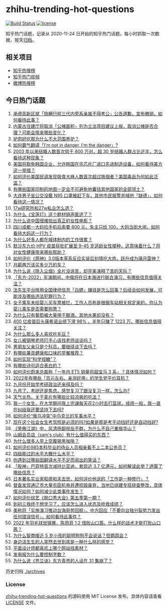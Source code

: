 # zhihu-trending-hot-questions

[![Build Status](https://github.com/justjavac/zhihu-trending-hot-questions/workflows/ci/badge.svg?branch=master)](https://github.com/justjavac/zhihu-trending-hot-questions/actions)
[![license](https://img.shields.io/github/license/justjavac/zhihu-trending-hot-questions)](https://github.com/justjavac/zhihu-trending-hot-questions/blob/master/LICENSE)

知乎热门话题，记录从 2020-11-24 日开始的知乎热门话题。每小时抓取一次数据，按天[归档](./archives)。

## 相关项目

- [知乎热搜榜](https://github.com/justjavac/zhihu-trending-top-search)
- [知乎热门视频](https://github.com/justjavac/zhihu-trending-hot-video)
- [微博热搜榜](https://github.com/justjavac/weibo-trending-hot-search)

## 今日热门话题

<!-- BEGIN -->
<!-- 最后更新时间 Wed Aug 31 2022 02:25:54 GMT+0800 (China Standard Time) -->

1. [承德高新区就「隐瞒行程三代内旁系亲属不得考公」公告道歉，宣布撤销，如何看待此事？](https://www.zhihu.com/question/550766675)
1. [内蒙古住建厅将取消「公摊面积」列为立法项目建议上报，取消公摊是否合理？可能会带来哪些变化？](https://www.zhihu.com/question/550691666)
1. [驴肉好吃那为什么不大范围养驴？](https://www.zhihu.com/question/28933532)
1. [如何霸气翻译「I'm not in danger, I'm the danger」?](https://www.zhihu.com/question/546492138)
1. [2003 年以来结婚人数首次低于 800 万对，超 30 岁结婚人群占比近半，怎么看待这种现象？](https://www.zhihu.com/question/550787576)
1. [美国将豁免韩国企业，允许韩国在华芯片厂进口先进制造设备，如何看待美方这一举措？](https://www.zhihu.com/question/550618377)
1. [如何评价美国民调发现吸食大麻人数首次超过吸烟者？美国毒品为何如此泛滥？](https://www.zhihu.com/question/550565954)
1. [有哪些国家印制的地图一定会不可避免地囊括其他国家的全部领土？](https://www.zhihu.com/question/32269309)
1. [大连男子坐公交没戴 N95 口罩被赶下车，其他市民报警并喊他「缺德」，如何看待这一情况？](https://www.zhihu.com/question/550755185)
1. [17w研究所和27w私企怎么选？](https://www.zhihu.com/question/549450754)
1. [为什么《宝莲灯》这个题材销声匿迹了？](https://www.zhihu.com/question/549542733)
1. [为什么说中国很难拍出真正的女性电影？](https://www.zhihu.com/question/550146028)
1. [四川成都一大妈捡手机后索要 600 元，失主只给 100，大妈当街大闹，如何看待大妈这一行为？](https://www.zhihu.com/question/550554409)
1. [为什么好多人都在喊体制内的工作很累？](https://www.zhihu.com/question/546321345)
1. [默沙东九价 HPV 疫苗获批扩展至 9-45 岁适龄女性接种，这意味着什么？将对女性健康带来哪些帮助？](https://www.zhihu.com/question/550836257)
1. [如何评价《原神》3.0版本草系反应实装后刻晴吃大肉，跃升成为璃月雷神？](https://www.zhihu.com/question/550015525)
1. [月薪两万该买多少万的车？](https://www.zhihu.com/question/550445706)
1. [为什么说《隐入尘烟》全片没说苦，却完美演释了苦的天际？](https://www.zhihu.com/question/550327138)
1. [「东方-2022」军演期间，中俄将在日本海进行联合演习，有哪些信息值得关注？](https://www.zhihu.com/question/550831424)
1. [法先生平台擅用全国律师信息「白嫖」赚钱是怎么回事？后续会如何发展，可能涉及哪些违法犯罪行为？](https://www.zhihu.com/question/550781970)
1. [女子乘车未给婴儿买车票被拦，工作人员称是根据车站相关规定来的，你认为婴儿乘车是否需要购票？](https://www.zhihu.com/question/550788872)
1. [为什么只有葡萄被大量用于酿酒，其他水果却没有？](https://www.zhihu.com/question/548336507)
1. [400 亿疫苗巨头康希诺业绩下滑 98% ，半年只赚了 1223 万，哪些信息值得关注？](https://www.zhihu.com/question/550707585)
1. [为什么那么多人喜欢吃毛豆？](https://www.zhihu.com/question/322687299)
1. [女儿被钢琴老师打手心该找老师谈谈吗？](https://www.zhihu.com/question/549160554)
1. [男朋友父亲只是个科员，要继续谈下去吗？](https://www.zhihu.com/question/546719500)
1. [有哪些兼具健康和口味的早餐推荐？](https://www.zhihu.com/question/548792523)
1. [如何实现“科学控糖”？](https://www.zhihu.com/question/548792394)
1. [有哪些诗句适合表白的？](https://www.zhihu.com/question/380029633)
1. [如何评价蔚来总裁称「一年内 ET5 销量将超宝马 3 系」？具体情况如何？](https://www.zhihu.com/question/550100214)
1. [2022年有哪些「百元左右、亲测好用」的学生党平价耳机？](https://www.zhihu.com/question/548681636)
1. [九月份开始学考研政治还来得及吗？](https://www.zhihu.com/question/541438494)
1. [九月了，考研还是焦虑，感觉复习了跟没复习一样，怎么办?](https://www.zhihu.com/question/547872406)
1. [天气炎热，关于麦片有哪些比较凉爽的吃法？](https://www.zhihu.com/question/548793934)
1. [我一个女生，在大学期间我上完课每天花2小时去打篮球，成绩一般，我一直在纠结我还要坚持下去吗?](https://www.zhihu.com/question/550097204)
1. [如何评价“俄乌冲突”中乌克兰的军事水平？](https://www.zhihu.com/question/535144540)
1. [现在这个社会女生考驾照是必须的吗?如果是那是考手动挡好还是自动挡好?](https://www.zhihu.com/question/550341114)
1. [《笑傲江湖》中，风清扬鄙视岳不群，为什么不自己重振华山？](https://www.zhihu.com/question/542185229)
1. [山姆会员店（sam's club）有什么值得买的东西？](https://www.zhihu.com/question/58897556)
1. [为什么很多人早上空腹喝黑咖啡？](https://www.zhihu.com/question/546349973)
1. [如何评价985本科毕业的待业人员相亲看不上二本公务员？](https://www.zhihu.com/question/550440013)
1. [四级能过的水平大概什么水平？](https://www.zhihu.com/question/305751073)
1. [你遇到过哪些因翻译水平不足而闹出的笑话？](https://www.zhihu.com/question/547547857)
1. [「股神」巴菲特首次减持比亚迪，套现近 3.7 亿港元，如何解读此举？透露了哪些信息？](https://www.zhihu.com/question/550808845)
1. [日本著名实业家稻盛和夫去世，如何评价他说的「工作是一种修行」？](https://www.zhihu.com/question/550797335)
1. [督查发现通辽市大量农田机电井遭损毁废弃，当地已组建专班排查整改，具体情况如何？如何减少此类事件发生？](https://www.zhihu.com/question/550796183)
1. [如何评价综艺《脱口秀大会》第五季第一期？](https://www.zhihu.com/question/550825613)
1. [到初三我终于想学习了，应该怎么进入状态及抢救成绩？](https://www.zhihu.com/question/550755149)
1. [美称将「实施演习推动台海局势回稳」，中方回应「不要向台独分裂势力发出任何错误信号」，如何看待此事件？](https://www.zhihu.com/question/550797706)
1. [2022 年羽毛球世锦赛，陈雨菲 1:2 惜败山口茜，什么样的战术才能打败山口茜？](https://www.zhihu.com/question/550428936)
1. [为什么智商接近 5 岁小孩的聪明狗狗不会说话？但鹦鹉会？](https://www.zhihu.com/question/550007751)
1. [身边活生生的人突然去世到底是一种什么样的感觉？](https://www.zhihu.com/question/357737035)
1. [平面设计师都喜欢上哪个网站找素材？](https://www.zhihu.com/question/21398405)
1. [发电报为什么要控制字数？](https://www.zhihu.com/question/457850685)
1. [为什么说《苍兰诀》东方青苍的人设在 31 集崩了？](https://www.zhihu.com/question/550388773)

<!-- END -->

历史归档 [./archives](./archives)

### License

[zhihu-trending-hot-questions](https://github.com/justjavac/zhihu-trending-hot-questions)
的源码使用 MIT License 发布。具体内容请查看 [LICENSE](./LICENSE) 文件。
